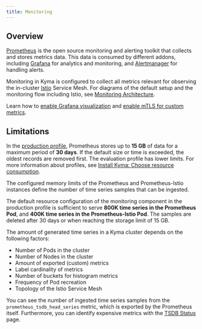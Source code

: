 ```yaml
---
title: Monitoring
---
```


## Overview

[Prometheus](https://prometheus.io/) is the open source monitoring and alerting toolkit that collects and stores metrics data. This data is consumed by different addons, including [Grafana](https://grafana.com/) for analytics and monitoring, and [Alertmanager](https://prometheus.io/docs/alerting/alertmanager/) for handling alerts.

Monitoring in Kyma is configured to collect all metrics relevant for observing the in-cluster [Istio](https://istio.io/latest/docs/concepts/observability/) Service Mesh. For diagrams of the default setup and the monitoring flow including Istio, see [Monitoring Architecture](../../../05-technical-reference/00-architecture/obsv-01-architecture-monitoring.md).

Learn how to [enable Grafana visualization](../../../04-operation-guides/operations/obsv-03-enable-grafana-for-istio.md) and [enable mTLS for custom metrics](../../../04-operation-guides/operations/obsv-04-enable-mtls-istio.md).

## Limitations

In the [production profile](../../../04-operation-guides/operations/02-install-kyma.md##choose-resource-consumption), Prometheus stores up to **15 GB** of data for a maximum period of **30 days**. If the default size or time is exceeded, the oldest records are removed first. The evaluation profile has lower limits. For more information about profiles, see [Install Kyma: Choose resource consumption](../../../04-operation-guides/operations/02-install-kyma.md#choose-resource-consumption).

The configured memory limits of the Prometheus and Prometheus-Istio instances define the number of time series samples that can be ingested.

The default resource configuration of the monitoring component in the production profile is sufficient to serve **800K time series in the Prometheus Pod**, and **400K time series in the Prometheus-Istio Pod**. The samples are deleted after 30 days or when reaching the storage limit of 15 GB.

The amount of generated time series in a Kyma cluster depends on the following factors:

* Number of Pods in the cluster
* Number of Nodes in the cluster
* Amount of exported (custom) metrics
* Label cardinality of metrics
* Number of buckets for histogram metrics
* Frequency of Pod recreation
* Topology of the Istio Service Mesh

You can see the number of ingested time series samples from the `prometheus_tsdb_head_series` metric, which is exported by the Prometheus itself. Furthermore, you can identify expensive metrics with the [TSDB Status](http://localhost:9090/tsdb-status) page.
